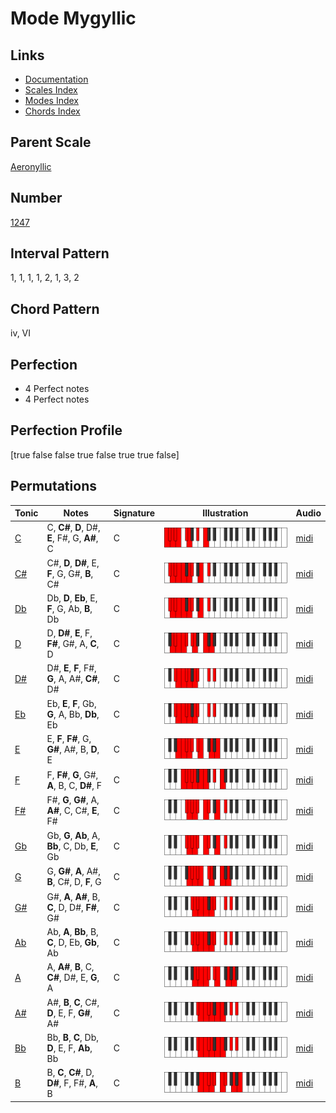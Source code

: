 # Mode Mygyllic

## Links

- [Documentation](README.md)
- [Scales Index](Scales.md)
- [Modes Index](Modes.md)
- [Chords Index](Chords.md)

## Parent Scale

[Aeronyllic](ScaleAeronyllic.md)

## Number

[1247](https://ianring.com/musictheory/scales/1247)

## Interval Pattern

1, 1, 1, 1, 2, 1, 3, 2

## Chord Pattern

iv, VI

## Perfection

- 4 Perfect notes
- 4 Perfect notes

## Perfection Profile

[true false false true false true true false]

## Permutations

| Tonic | Notes | Signature | Illustration | Audio |
|-------|-------|-----------|--------------|-------|
| [C](ModeCNaturalMygyllic.md) | C, **C#**, **D**, D#, **E**, F#, G, **A#**, C | C | ![CNaturalMygyllic](ModeCNaturalMygyllic.png) | [midi](https://github.com/edipermadi/music/blob/main/docs/ModeCNaturalMygyllic.mid?raw=true) |
| [C#](ModeCSharpMygyllic.md) | C#, **D**, **D#**, E, **F**, G, G#, **B**, C# | C | ![CSharpMygyllic](ModeCSharpMygyllic.png) | [midi](https://github.com/edipermadi/music/blob/main/docs/ModeCSharpMygyllic.mid?raw=true) |
| [Db](ModeDFlatMygyllic.md) | Db, **D**, **Eb**, E, **F**, G, Ab, **B**, Db | C | ![DFlatMygyllic](ModeDFlatMygyllic.png) | [midi](https://github.com/edipermadi/music/blob/main/docs/ModeDFlatMygyllic.mid?raw=true) |
| [D](ModeDNaturalMygyllic.md) | D, **D#**, **E**, F, **F#**, G#, A, **C**, D | C | ![DNaturalMygyllic](ModeDNaturalMygyllic.png) | [midi](https://github.com/edipermadi/music/blob/main/docs/ModeDNaturalMygyllic.mid?raw=true) |
| [D#](ModeDSharpMygyllic.md) | D#, **E**, **F**, F#, **G**, A, A#, **C#**, D# | C | ![DSharpMygyllic](ModeDSharpMygyllic.png) | [midi](https://github.com/edipermadi/music/blob/main/docs/ModeDSharpMygyllic.mid?raw=true) |
| [Eb](ModeEFlatMygyllic.md) | Eb, **E**, **F**, Gb, **G**, A, Bb, **Db**, Eb | C | ![EFlatMygyllic](ModeEFlatMygyllic.png) | [midi](https://github.com/edipermadi/music/blob/main/docs/ModeEFlatMygyllic.mid?raw=true) |
| [E](ModeENaturalMygyllic.md) | E, **F**, **F#**, G, **G#**, A#, B, **D**, E | C | ![ENaturalMygyllic](ModeENaturalMygyllic.png) | [midi](https://github.com/edipermadi/music/blob/main/docs/ModeENaturalMygyllic.mid?raw=true) |
| [F](ModeFNaturalMygyllic.md) | F, **F#**, **G**, G#, **A**, B, C, **D#**, F | C | ![FNaturalMygyllic](ModeFNaturalMygyllic.png) | [midi](https://github.com/edipermadi/music/blob/main/docs/ModeFNaturalMygyllic.mid?raw=true) |
| [F#](ModeFSharpMygyllic.md) | F#, **G**, **G#**, A, **A#**, C, C#, **E**, F# | C | ![FSharpMygyllic](ModeFSharpMygyllic.png) | [midi](https://github.com/edipermadi/music/blob/main/docs/ModeFSharpMygyllic.mid?raw=true) |
| [Gb](ModeGFlatMygyllic.md) | Gb, **G**, **Ab**, A, **Bb**, C, Db, **E**, Gb | C | ![GFlatMygyllic](ModeGFlatMygyllic.png) | [midi](https://github.com/edipermadi/music/blob/main/docs/ModeGFlatMygyllic.mid?raw=true) |
| [G](ModeGNaturalMygyllic.md) | G, **G#**, **A**, A#, **B**, C#, D, **F**, G | C | ![GNaturalMygyllic](ModeGNaturalMygyllic.png) | [midi](https://github.com/edipermadi/music/blob/main/docs/ModeGNaturalMygyllic.mid?raw=true) |
| [G#](ModeGSharpMygyllic.md) | G#, **A**, **A#**, B, **C**, D, D#, **F#**, G# | C | ![GSharpMygyllic](ModeGSharpMygyllic.png) | [midi](https://github.com/edipermadi/music/blob/main/docs/ModeGSharpMygyllic.mid?raw=true) |
| [Ab](ModeAFlatMygyllic.md) | Ab, **A**, **Bb**, B, **C**, D, Eb, **Gb**, Ab | C | ![AFlatMygyllic](ModeAFlatMygyllic.png) | [midi](https://github.com/edipermadi/music/blob/main/docs/ModeAFlatMygyllic.mid?raw=true) |
| [A](ModeANaturalMygyllic.md) | A, **A#**, **B**, C, **C#**, D#, E, **G**, A | C | ![ANaturalMygyllic](ModeANaturalMygyllic.png) | [midi](https://github.com/edipermadi/music/blob/main/docs/ModeANaturalMygyllic.mid?raw=true) |
| [A#](ModeASharpMygyllic.md) | A#, **B**, **C**, C#, **D**, E, F, **G#**, A# | C | ![ASharpMygyllic](ModeASharpMygyllic.png) | [midi](https://github.com/edipermadi/music/blob/main/docs/ModeASharpMygyllic.mid?raw=true) |
| [Bb](ModeBFlatMygyllic.md) | Bb, **B**, **C**, Db, **D**, E, F, **Ab**, Bb | C | ![BFlatMygyllic](ModeBFlatMygyllic.png) | [midi](https://github.com/edipermadi/music/blob/main/docs/ModeBFlatMygyllic.mid?raw=true) |
| [B](ModeBNaturalMygyllic.md) | B, **C**, **C#**, D, **D#**, F, F#, **A**, B | C | ![BNaturalMygyllic](ModeBNaturalMygyllic.png) | [midi](https://github.com/edipermadi/music/blob/main/docs/ModeBNaturalMygyllic.mid?raw=true) |
